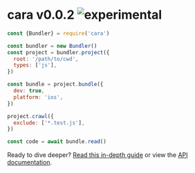 
# cara v0.0.2 ![experimental](https://img.shields.io/badge/stability-experimental-EC5315.svg?style=flat)

```js
const {Bundler} = require('cara')

const bundler = new Bundler()
const project = bundler.project({
  root: '/path/to/cwd',
  types: ['js'],
})

const bundle = project.bundle({
  dev: true,
  platform: 'ios',
})

project.crawl({
  exclude: ['*.test.js'],
})

const code = await bundle.read()
```

Ready to dive deeper? [Read this in-depth guide]() or view the [API documentation]().
